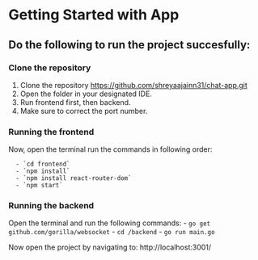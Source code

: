 # Getting Started with App

## Do the following to run the project succesfully:
   
   ### Clone the repository
   1. Clone the repository https://github.com/shreyaajainn31/chat-app.git 
   2. Open the folder in your designated IDE.
   3. Run frontend first, then backend.
   4. Make sure to correct the port number.

   ### Running the frontend
   Now, open the terminal run the commands in following order:
      
      - `cd frontend`
      - `npm install`
      - `npm install react-router-dom`
      - `npm start`


   ### Running the backend

   Open the terminal and run the following commands:
      - `go get github.com/gorilla/websocket`
      - `cd /backend`
      - `go run main.go`

  
   
   
Now open the project by navigating to: http://localhost:3001/